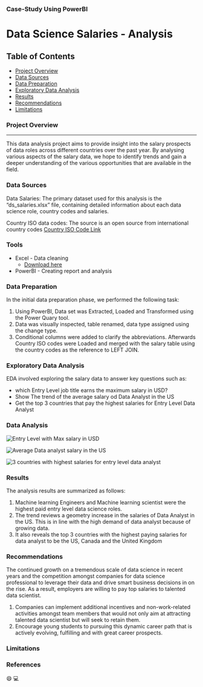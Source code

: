 ### Case-Study Using PowerBI
# Data Science Salaries - Analysis

## Table of Contents

- [Project Overview](#project-overview)
- [Data Sources](#data-sources)
- [Data Preparation](#data-preparation)
- [Exploratory Data Analysis](#exploratory-data-analysis)
- [Results](#results)
- [Recommendations](#recommendations)
- [Limitations](#limitations)



### Project Overview
---

This data analysis project aims to provide insight into the salary prospects of data roles across different countries over the past year. By analysing various aspects of the salary data, we hope to identify trends and gain a deeper understanding of the various opportunities that are available in the field.

### Data Sources

Data Salaries: The primary dataset used for this analysis is the “ds_salaries.xlsx” file, containing detailed information about each data science role, country codes and salaries.

Country ISO data codes: The source is an open source from international country codes [Country ISO Code Link](https://www.worlddata.info/countrycodes.php) 

### Tools

- Excel - Data cleaning
  - [Download here](https://microsoft.com)
- PowerBI - Creating report and analysis


### Data Preparation

In the initial data preparation phase, we performed the following task:
1. Using PowerBI, Data set was Extracted, Loaded and Transformed using the Power Quary tool.
2. Data was visually inspected, table renamed, data type assigned using the change type.
3. Conditional columns were added to clarify the abbreviations. Afterwards Country ISO codes were Loaded and merged with the salary table using the country codes as the reference to LEFT JOIN.

### Exploratory Data Analysis

EDA involved exploring the salary data to answer key questions such as:

- which Entry Level job title earns the maximum salary in USD?
- Show The trend of the average salary od Data Analyst in the US
- Get the top 3 countries that pay the highest salaries for Entry Level Data Analyst

### Data Analysis

![Entry Level with Max  salary in USD](https://github.com/mbakweich/Data-Science-Salaries_Case-Study/assets/147742980/58d2b030-3bcb-4b4a-9b63-f547981e7439)

![Average Data analyst salary in the US](https://github.com/mbakweich/Data-Science-Salaries_Case-Study/assets/147742980/bddbe7ea-07ec-4c8d-a8bd-8fc0521562e3)

![3 countries with highest salaries for entry level data analyst](https://github.com/mbakweich/Data-Science-Salaries_Case-Study-Using-POWERBI/assets/147742980/487f1b12-2289-4f4f-a3af-4194944f7031)



### Results

The analysis results are summarized as follows:
1. Machine learning Engineers and Machine learning scientist were the highest paid entry level data science roles.
2. The trend reviews a geometry increase in the salaries of Data Analyst in the US. This is in line with the high demand of data analyst because of growing data.
3. It also reveals the top 3 countries with the highest paying salaries for data analyst to be the US, Canada and the United Kingdom

### Recommendations

The continued growth on a tremendous scale of data science in recent years and the competition amongst companies for data science professional to leverage their data and drive smart business decisions in on the rise. As a result, employers are willing to pay top salaries to talented data scientist. 
1. Companies can implement additional incentives and non-work-related activities amongst team members that would not only aim at attracting talented data scientist but will seek to retain them.
2. Encourage young students to pursuing this dynamic career path that is actively evolving, fulfilling and with great career prospects.

### Limitations


### References

😄
💻



